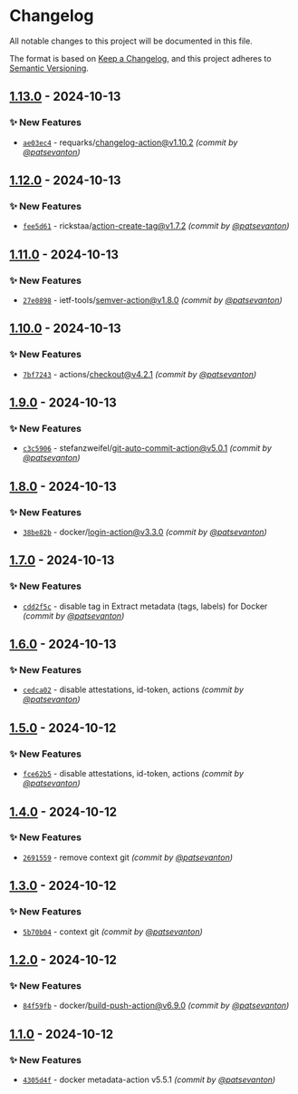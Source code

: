 # Changelog
All notable changes to this project will be documented in this file.

The format is based on [Keep a Changelog](https://keepachangelog.com/en/1.0.0/),
and this project adheres to [Semantic Versioning](https://semver.org/spec/v2.0.0.html).

## [1.13.0] - 2024-10-13
### :sparkles: New Features
- [`ae03ec4`](https://github.com/patsevanton/test-docker-images2/commit/ae03ec495e56f4ddb8cfdf0a7f4d145317e106b9) - requarks/changelog-action@v1.10.2 *(commit by [@patsevanton](https://github.com/patsevanton))*


## [1.12.0] - 2024-10-13
### :sparkles: New Features
- [`fee5d61`](https://github.com/patsevanton/test-docker-images2/commit/fee5d614e85fffa1e868825d72e0b6f1967e0918) - rickstaa/action-create-tag@v1.7.2 *(commit by [@patsevanton](https://github.com/patsevanton))*


## [1.11.0] - 2024-10-13
### :sparkles: New Features
- [`27e0898`](https://github.com/patsevanton/test-docker-images2/commit/27e0898f66bac22da2eece3fd628fc2b1e0b855e) - ietf-tools/semver-action@v1.8.0 *(commit by [@patsevanton](https://github.com/patsevanton))*


## [1.10.0] - 2024-10-13
### :sparkles: New Features
- [`7bf7243`](https://github.com/patsevanton/test-docker-images2/commit/7bf7243ef19d8da95a7464e80a33078ec67f8e0e) - actions/checkout@v4.2.1 *(commit by [@patsevanton](https://github.com/patsevanton))*


## [1.9.0] - 2024-10-13
### :sparkles: New Features
- [`c3c5906`](https://github.com/patsevanton/test-docker-images2/commit/c3c59065622666b49f8003e0a883d4b97dcac466) - stefanzweifel/git-auto-commit-action@v5.0.1 *(commit by [@patsevanton](https://github.com/patsevanton))*


## [1.8.0] - 2024-10-13
### :sparkles: New Features
- [`38be82b`](https://github.com/patsevanton/test-docker-images2/commit/38be82bdbc91da0f38839b6eca15c5ecca9582d1) - docker/login-action@v3.3.0 *(commit by [@patsevanton](https://github.com/patsevanton))*


## [1.7.0] - 2024-10-13
### :sparkles: New Features
- [`cdd2f5c`](https://github.com/patsevanton/test-docker-images2/commit/cdd2f5cbbb2312f184f035d7cb186a6523e7c9c3) - disable tag in Extract metadata (tags, labels) for Docker *(commit by [@patsevanton](https://github.com/patsevanton))*


## [1.6.0] - 2024-10-13
### :sparkles: New Features
- [`cedca02`](https://github.com/patsevanton/test-docker-images2/commit/cedca02b90584736034670984216ce8dfeaeac91) - disable attestations, id-token, actions *(commit by [@patsevanton](https://github.com/patsevanton))*


## [1.5.0] - 2024-10-12
### :sparkles: New Features
- [`fce62b5`](https://github.com/patsevanton/test-docker-images2/commit/fce62b596191a9593304472bccca5ab2cb880cdd) - disable attestations, id-token, actions *(commit by [@patsevanton](https://github.com/patsevanton))*


## [1.4.0] - 2024-10-12
### :sparkles: New Features
- [`2691559`](https://github.com/patsevanton/test-docker-images2/commit/26915599954091e34501b01f0644b15d32a17531) - remove context git *(commit by [@patsevanton](https://github.com/patsevanton))*


## [1.3.0] - 2024-10-12
### :sparkles: New Features
- [`5b70b04`](https://github.com/patsevanton/test-docker-images2/commit/5b70b04e782222b58411ddd1470a269fdf9f5278) - context git *(commit by [@patsevanton](https://github.com/patsevanton))*


## [1.2.0] - 2024-10-12
### :sparkles: New Features
- [`84f59fb`](https://github.com/patsevanton/test-docker-images2/commit/84f59fbba2c5f9941ace11844fd74a9a2e272b05) - docker/build-push-action@v6.9.0 *(commit by [@patsevanton](https://github.com/patsevanton))*


## [1.1.0] - 2024-10-12
### :sparkles: New Features
- [`4305d4f`](https://github.com/patsevanton/test-docker-images2/commit/4305d4fa405999a2b1cffb0f19a73eb22648e9a3) - docker metadata-action v5.5.1 *(commit by [@patsevanton](https://github.com/patsevanton))*

[1.1.0]: https://github.com/patsevanton/test-docker-images2/compare/1.0.0...1.1.0
[1.2.0]: https://github.com/patsevanton/test-docker-images2/compare/1.1.0...1.2.0
[1.3.0]: https://github.com/patsevanton/test-docker-images2/compare/1.2.0...1.3.0
[1.4.0]: https://github.com/patsevanton/test-docker-images2/compare/1.3.0...1.4.0
[1.5.0]: https://github.com/patsevanton/test-docker-images2/compare/1.4.0...1.5.0
[1.6.0]: https://github.com/patsevanton/test-docker-images2/compare/1.5.0...1.6.0
[1.7.0]: https://github.com/patsevanton/test-docker-images2/compare/1.6.0...1.7.0
[1.8.0]: https://github.com/patsevanton/test-docker-images2/compare/1.7.0...1.8.0
[1.9.0]: https://github.com/patsevanton/test-docker-images2/compare/1.8.0...1.9.0
[1.10.0]: https://github.com/patsevanton/test-docker-images2/compare/1.9.0...1.10.0
[1.11.0]: https://github.com/patsevanton/test-docker-images2/compare/1.10.0...1.11.0
[1.12.0]: https://github.com/patsevanton/test-docker-images2/compare/1.11.0...1.12.0
[1.13.0]: https://github.com/patsevanton/test-docker-images2/compare/1.12.0...1.13.0
